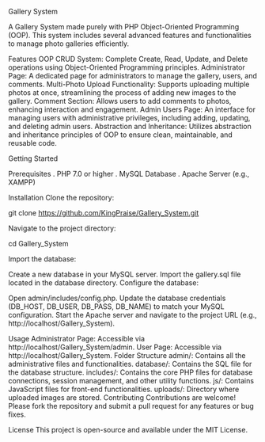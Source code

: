 Gallery System    

A Gallery System made purely with PHP Object-Oriented Programming (OOP). This system includes several advanced features and functionalities to manage photo galleries efficiently.

Features
OOP CRUD System: Complete Create, Read, Update, and Delete operations using Object-Oriented Programming principles.
Administrator Page: A dedicated page for administrators to manage the gallery, users, and comments.
Multi-Photo Upload Functionality: Supports uploading multiple photos at once, streamlining the process of adding new images to the gallery.
Comment Section: Allows users to add comments to photos, enhancing interaction and engagement.
Admin Users Page: An interface for managing users with administrative privileges, including adding, updating, and deleting admin users.
Abstraction and Inheritance: Utilizes abstraction and inheritance principles of OOP to ensure clean, maintainable, and reusable code.

Getting Started

Prerequisites
. PHP 7.0 or higher
. MySQL Database
. Apache Server (e.g., XAMPP)

Installation
Clone the repository:

git clone
https://github.com/KingPraise/Gallery_System.git

Navigate to the project directory:

cd Gallery_System

Import the database:

Create a new database in your MySQL server.
Import the gallery.sql file located in the database directory.
Configure the database:

Open admin/includes/config.php.
Update the database credentials (DB_HOST, DB_USER, DB_PASS, DB_NAME) to match your MySQL configuration.
Start the Apache server and navigate to the project URL (e.g., http://localhost/Gallery_System).

Usage
Administrator Page: Accessible via http://localhost/Gallery_System/admin.
User Page: Accessible via http://localhost/Gallery_System.
Folder Structure
admin/: Contains all the administrative files and functionalities.
database/: Contains the SQL file for the database structure.
includes/: Contains the core PHP files for database connections, session management, and other utility functions.
js/: Contains JavaScript files for front-end functionalities.
uploads/: Directory where uploaded images are stored.
Contributing
Contributions are welcome! Please fork the repository and submit a pull request for any features or bug fixes.

License
This project is open-source and available under the MIT License.

